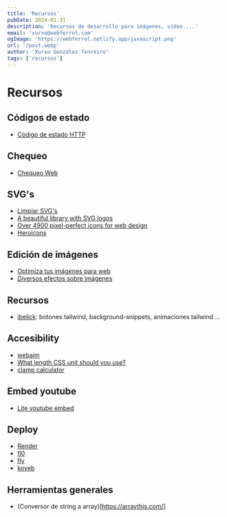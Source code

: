 ```yaml
---
title: 'Recursos'
pubDate: 2024-01-31
description: 'Recursos de desarrollo para imágenes, vídeo ...'
email: 'xurxo@webferrol.com'
ogImage: 'https://webferrol.netlify.app/javascript.png'
url: '/post.webp'
author: 'Xurxo González Tenreiro'
tags: ['recursos']
---
```


# Recursos

## Códigos de estado

- [Código de estado HTTP](https://es.wikipedia.org/wiki/Anexo:C%C3%B3digos_de_estado_HTTP)

## Chequeo

- [Chequeo Web](https://web-check.xyz/)

## SVG's

- [Limpiar SVG's](https://jakearchibald.github.io/svgomg/)
- [A beautiful library with SVG logos](https://svgl.vercel.app/)
- [Over 4900 pixel-perfect icons for web design](https://tabler.io/icons)
- [Heroicons](https://heroicons.com/outline)

## Edición de imágenes

- [Optimiza tus imágenes para web](https://squoosh.app/)
- [Diversos efectos sobre imágenes](https://shots.so/)

## Recursos 

- [ibelick](https://www.ibelick.com/): botones tailwind, background-snippets, animaciones tailwind ...

## Accesibility

- [webaim](https://wave.webaim.org/standalone)
- [What length CSS unit should you use?](https://whatunit.com/)
- [clamp calculator](https://utopia.fyi/type/calculator/)

## Embed youtube

- [Lite youtube embed](https://github.com/paulirish/lite-youtube-embed?tab=readme-ov-file)

## Deploy

- [Render](https://render.com/)
- [fl0](https://www.fl0.com/)
- [fly](https://fly.io/)
- [koyeb](https://www.koyeb.com/)

## Herramientas generales

- (Conversor de string a array)[https://arraythis.com/]